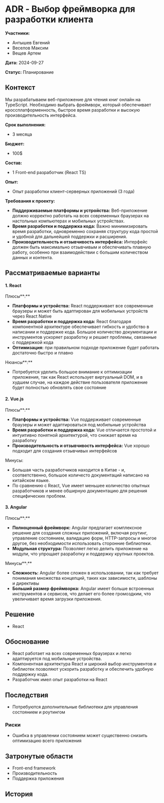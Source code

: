 # ADR \- Выбор фреймворка для разработки клиента

**Участники:**

- Антышев Евгений  
- Веселов Максим  
- Вещев Артем

**Дата:** 2024-09-27

**Статус:** Планирование

## Контекст

Мы разрабатываем веб\-приложение для чтения книг онлайн на TypeScript. Необходимо выбрать фреймворк, который обеспечивает кроссплатформенность, быстрое время разработки и высокую производительность интерфейса.

**Срок выполнения:**

- 3 месяца

**Бюджет:**

- 100$

**Состав:**

- 1 Front-end разработчик (React TS)

**Опыт:**

- Опыт разработки клиент-серверных приложений (3 года)

**Требования к проекту:**

- **Поддерживаемые платформы и устройства:** Веб-приложение должно корректно работать на всех современных браузерах на настольных компьютерах и мобильных устройствах.   
- **Время разработки и поддержка кода:** Важно минимизировать время разработки, одновременно сохраняя структуру кода простой и удобной для дальнейшей поддержки и расширения.  
- **Производительность и отзывчивость интерфейса:** Интерфейс должен быть максимально отзывчивым и обеспечивать плавную работу, особенно при взаимодействии с большим количеством данных и контента.


## Рассматриваемые варианты

#### **1\. React**

Плюсы**:**

- **Платформы и устройства:** React поддерживает все современные браузеры и может быть адаптирован для мобильных устройств через React Native  
- **Время разработки и поддержка кода:** React благодаря компонентной архитектуре обеспечивает гибкость и удобство в написании и поддержке кода. Большое количество документации и инструментов ускоряет разработку и решает проблемы, связанные с поддержкой кода  
- **Оптимизация:** при правильном подходе приложение будет работать достаточно быстро и плавно

Нюансы**:**

- Потребуется уделить большое внимание к оптимизации приложения, так как React использует виртуальный DOM, и в худшем случае, на каждое действие пользователя приложение будет полностью обновлять свое состояние

#### **2\. Vue.js**

Плюсы**:**

- **Платформы и устройства:** Vue поддерживает современные браузеры и может адаптироваться под мобильные устройства  
- **Время разработки и поддержка кода:** Vue отличается простотой и интуитивно понятной архитектурой, что снижает время на разработку  
- **Производительность и отзывчивость интерфейса:** Vue хорошо подходит для создания отзывчивых интерфейсов

Минусы:

- Большая часть разработчиков находится в Китае \- и, соответственно, большое количесто документаций написано на китайском языке.  
- По сравнению с React, Vue имеет меньшее количество опытных разработчиков и менее обширную документацию для решения специфических проблем.

#### **3\. Angular**

Плюсы**:**

- **Полноценный фреймворк:** Angular предлагает комплексное решение для создания сложных приложений, включая роутинг, управление состоянием, валидацию форм, HTTP-запросы и многое другое, без необходимости использовать сторонние библиотеки.  
- **Модульная структура:** Позволяет легко делить приложение на модули, что упрощает разработку и поддержку крупных проектов.

Минусы**:**

- **Сложность:** Angular более сложен в использовании, так как требует понимания множества концепций, таких как зависимости, шаблоны и директивы  
- **Больший размер фреймворка:** Angular имеет больше встроенных инструментов и сервисов, что делает его более громоздким, что увеличивает время загрузки приложения.

## Решение

- React

## Обоснование

- React работает на всех современных браузерах и легко адаптируется под мобильные устройства.  
- Компонентная архитектура React и широкий выбор инструментов и библиотек позволяют ускорить разработку и обеспечить удобную поддержку кода.  
- Разработчик имел опыт разработки на React

## Последствия

- Потребуются дополнительные библиотеки для управления состоянием и роутингом

### Риски

- Ошибка в управлении состоянием может существенно снизить оптимизацию всего приложения

## Затронутые области

- Front-end framework  
- Производительность  
- Поддержка приложения

## История